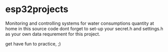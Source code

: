 # esp32projects
Monitoring and controlling systems for water consumptions quantity at home
in this source code dont forget to set-up your secret.h and settings.h as your own data requrement for this project.

get have fun to practice, ;)
